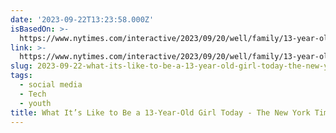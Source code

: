 ```yaml
---
date: '2023-09-22T13:23:58.000Z'
isBasedOn: >-
  https://www.nytimes.com/interactive/2023/09/20/well/family/13-year-old-girls-social-media-self-esteem.html
link: >-
  https://www.nytimes.com/interactive/2023/09/20/well/family/13-year-old-girls-social-media-self-esteem.html
slug: 2023-09-22-what-its-like-to-be-a-13-year-old-girl-today-the-new-york-times
tags:
  - social media
  - Tech
  - youth
title: What It’s Like to Be a 13-Year-Old Girl Today - The New York Times
---
```


